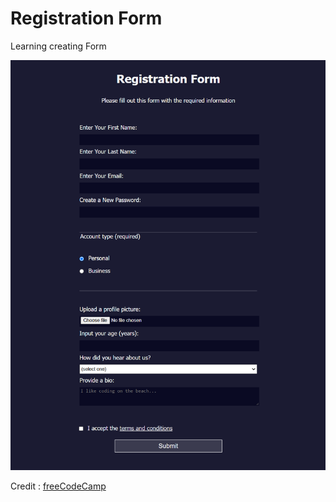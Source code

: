 # Registration Form

Learning creating Form

![](Images/screenshot.png)

Credit : [freeCodeCamp](https://www.freecodecamp.org/)
